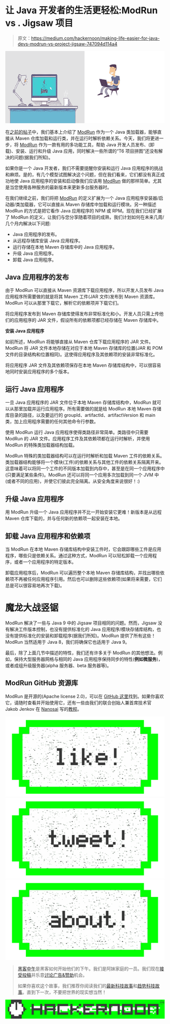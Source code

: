 # 让 Java 开发者的生活更轻松:ModRun vs . Jigsaw 项目

> 原文：<https://medium.com/hackernoon/making-life-easier-for-java-devs-modrun-vs-project-jigsaw-747094d114a4>

![](img/81373a5337b83cf4e29eee6a3fd47874.png)

在[之前的帖子](https://hackernoon.com/modrun-java-classloading-made-easy-1dfd0d64f780#.ams4oy2xb)中，我们基本上介绍了 [ModRun](https://github.com/nanosai/modrun) 作为一个 Java 类加载器，能够直接从 Maven 仓库加载和运行类，并在运行时解析依赖关系。今天，我们将更进一步，将 [ModRun](https://github.com/nanosai/modrun) 作为一款有用的多功能工具，帮助 Java 开发人员发布、(卸载)、安装、运行和升级 Java 应用，同时解决一些所谓的“T6 项目拼图”还没有解决的问题(据我们所知)。

如果你是一个 Java 开发者，我们不需要提醒你安装和运行 Java 应用程序的挑战和麻烦。是的，有几个模型试图解决这个问题，但在我们看来，它们都没有真正成功地使 Java 应用程序的安装和启动像我们应该用 [ModRun](https://github.com/nanosai/modrun) 做的那样简单。尤其是当您使用各种服务的最新版本来更新多台服务器时。

在我们继续之前，我们将把 [ModRun](https://github.com/nanosai/modrun) 的定义扩展为一个 Java 应用程序安装器/启动器/类加载器，它可以直接从 Maven 存储库中加载和运行模块。另一种描述 ModRun 的方式是把它看作 Java 应用程序的 NPM 或 RPM。现在我们已经扩展了 ModRun 的定义，让我们与您分享随着项目的成熟，我们计划如何在未来几周/几个月内解决以下问题:

*   Java 应用程序的发布。
*   从远程存储库安装 Java 应用程序。
*   运行存储在本地 Maven 存储库中的 Java 应用程序。
*   升级 Java 应用程序。
*   卸载 Java 应用程序。

## Java 应用程序的发布

由于 ModRun 可以直接从 Maven 资源库下载应用程序，所以开发人员发布 Java 应用程序所需要做的就是将其 Maven 工件(JAR 文件)发布到 Maven 资源库。ModRun 可以从那里下载它，解析它的依赖项并下载它们。

将应用程序发布到 Maven 存储库使得发布非常标准化和小。开发人员只需上传他们的应用程序的 JAR 文件，假设所有的依赖项都已经存储在 Maven 存储库中。

**安装 Java 应用程序**

如前所述，ModRun 将能够直接从 Maven 仓库下载应用程序的 JAR 文件。ModRun 将 JAR 文件本地存储在对应于本地 Maven 存储库的位置(JAR 和 POM 文件的目录结构和位置相同)。这使得应用程序及其依赖项的安装非常标准化。

将应用程序 JAR 文件及其依赖项保存在本地 Maven 存储库结构中，可以很容易地同时安装应用程序的多个版本。

## 运行 Java 应用程序

一旦 Java 应用程序的 JAR 文件位于本地 Maven 存储库结构中，ModRun 就可以从那里加载并运行应用程序。所有需要做的就是给 ModRun 本地 Maven 存储库目录的路径，以及要运行的 groupId、artifactId、artifactVersion 和 main 类，加上应用程序需要的任何其他命令行参数。

使用 ModRun 运行 Java 应用程序使得类路径非常简单。类路径中只需要 ModRun 的 JAR 文件。应用程序工件及其依赖项都在运行时解析，并使用 ModRun 的特殊类加载器结构加载。

ModRun 特殊的类加载器结构可以在运行时解析和加载 Maven 工件的依赖关系。类加载器结构能够将一个模块(工件)的依赖关系与其他工件的依赖关系隔离开来。这意味着可以将同一个工件的不同版本加载到内存中，甚至是在同一个应用程序中(只要满足某些条件)。ModRun 还可以将同一个应用多次加载到同一个 JVM 中(或者不同的应用)，并使它们彼此完全隔离。从安全角度来说很好！:)

## 升级 Java 应用程序

用 ModRun 升级一个 Java 应用程序并不比一开始安装它更难！新版本是从远程 Maven 仓库下载的，并与任何新的依赖项一起安装在本地。

## 卸载 Java 应用程序和依赖项

当 ModRun 在本地 Maven 存储库结构中安装工件时，它会跟踪哪些工件是应用程序，哪些只是依赖关系。通过这种方式，ModRun 可以轻松卸载一个应用程序，或者一个应用程序的特定版本。

卸载应用程序后，ModRun 可以遍历整个本地 Maven 存储库结构，并找出哪些依赖项不再被任何应用程序引用。然后也可以删除这些依赖项(如果将来需要，它们总是可以很容易地再次下载)。

# 魔龙大战竖锯

ModRun 解决了一些与 Java 9 中的 Jigsaw 项目相同的问题。然而，Jigsaw 没有解决工件版本控制，也没有提供标准化的 Java 应用程序/模块存储库结构，也没有提供标准化的安装和卸载程序(据我们所知)。ModRun 提供了所有这些！ModRun 当然适用于 Java 8，我们将确保它也适用于 Java 9。

最后，除了上面几节中描述的特性，我们还有许多关于 ModRun 的其他想法。例如，保持大型服务器网格与相同的 Java 应用程序保持同步的特性(**例如微服务**)，或者成组升级服务器(alpha 服务器、beta 服务器等)。

## **ModRun GitHub 资源库**

ModRun 是开源的(Apache license 2.0)，可以在 [GitHub 这里](https://github.com/nanosai/modrun)找到。如果你喜欢它，请随时查看并开始使用它，还有一些由我们的联合创始人兼首席技术官 Jakob Jenkov 在 [Nanosai](http://www.nanosai.com) 写的[教程](http://tutorials.jenkov.com/modrun/index.html)。

[![](img/50ef4044ecd4e250b5d50f368b775d38.png)](http://bit.ly/HackernoonFB)[![](img/979d9a46439d5aebbdcdca574e21dc81.png)](https://goo.gl/k7XYbx)[![](img/2930ba6bd2c12218fdbbf7e02c8746ff.png)](https://goo.gl/4ofytp)

> [黑客中午](http://bit.ly/Hackernoon)是黑客如何开始他们的下午。我们是阿妹家庭的一员。我们现在[接受投稿](http://bit.ly/hackernoonsubmission)并乐意[讨论广告&赞助](mailto:partners@amipublications.com)机会。
> 
> 如果你喜欢这个故事，我们推荐你阅读我们的[最新科技故事](http://bit.ly/hackernoonlatestt)和[趋势科技故事](https://hackernoon.com/trending)。直到下一次，不要把世界的现实想当然！

![](img/be0ca55ba73a573dce11effb2ee80d56.png)